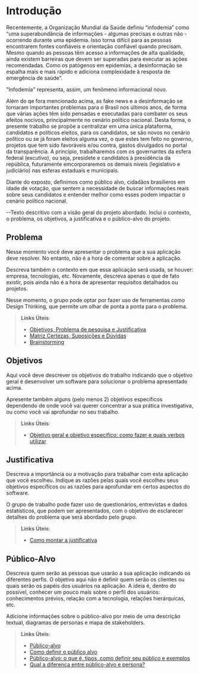 # Introdução

Recentemente, a Organização Mundial da Saúde definiu “infodemia” como “uma superabundância de informações - algumas precisas e outras não - ocorrendo durante uma epidemia. Isso torna difícil para as pessoas encontrarem fontes confiáveis ​​e orientação confiável quando precisam. Mesmo quando as pessoas têm acesso a informações de alta qualidade, ainda existem barreiras que devem ser superadas para executar as ações recomendadas. Como os patógenos em epidemias, a desinformação se espalha mais e mais rápido e adiciona complexidade à resposta de emergência de saúde”. 

"Infodemia" representa, assim, um fenômeno informacional novo.

 Além do qe fora mencionado acima, as fake news e a desinformação se tornaram importantes problemas para o Brasil nos últimos anos, de forma que várias ações têm sido pensadas e executadas para combater os seus efeitos nocivos, principalmente no cenário político nacional. Desta forma, o presente trabalho se propõe a centralizar em uma única plataforma, candidatos e políticos eleitos, para os candidatos, se são novos no cenário político ou se já foram eleitos alguma vez, o que estes tem feito no governo, projetos que tem sido favoráveis e/ou contra, gastos divulgados no portal da transparência. A princípio, trabalharemos com os governantes da esfera federal (excutivo), ou seja, presidete e candidatos à presidência da república, futuramente emcorporaremos os demais níveis (legislativo e judiciário) nas esferas estaduais e municipais.
 
 Diante do exposto, definimos como público alvo, cidadãos brasilieros em idade de votação, que sentem a necessidade de buscar informações reais sobre seus candidatos e entender melhor como esses podem impactar o cenário político nacional.
 
--Texto descritivo com a visão geral do projeto abordado. Inclui o contexto, o problema, os objetivos, a justificativa e o público-alvo do projeto.

## Problema
Nesse momento você deve apresentar o problema que a sua aplicação deve  resolver. No entanto, não é a hora de comentar sobre a aplicação.

Descreva também o contexto em que essa aplicação será usada, se  houver: empresa, tecnologias, etc. Novamente, descreva apenas o que de  fato existir, pois ainda não é a hora de apresentar requisitos  detalhados ou projetos.

Nesse momento, o grupo pode optar por fazer uso  de ferramentas como Design Thinking, que permite um olhar de ponta a ponta para o problema.

> **Links Úteis**:
> - [Objetivos, Problema de pesquisa e Justificativa](https://medium.com/@versioparole/objetivos-problema-de-pesquisa-e-justificativa-c98c8233b9c3)
> - [Matriz Certezas, Suposições e Dúvidas](https://medium.com/educa%C3%A7%C3%A3o-fora-da-caixa/matriz-certezas-suposi%C3%A7%C3%B5es-e-d%C3%BAvidas-fa2263633655)
> - [Brainstorming](https://www.euax.com.br/2018/09/brainstorming/)

## Objetivos

Aqui você deve descrever os objetivos do trabalho indicando que o objetivo geral é desenvolver um software para solucionar o problema apresentado acima. 

Apresente também alguns (pelo menos 2) objetivos específicos dependendo de onde você vai querer concentrar a sua prática investigativa, ou como você vai aprofundar no seu trabalho.
 
> **Links Úteis**:
> - [Objetivo geral e objetivo específico: como fazer e quais verbos utilizar](https://blog.mettzer.com/diferenca-entre-objetivo-geral-e-objetivo-especifico/)

## Justificativa

Descreva a importância ou a motivação para trabalhar com esta aplicação que você escolheu. Indique as razões pelas quais você escolheu seus objetivos específicos ou as razões para aprofundar em certos aspectos do software.

O grupo de trabalho pode fazer uso de questionários, entrevistas e dados estatísticos, que podem ser apresentados, com o objetivo de esclarecer detalhes do problema que será abordado pelo grupo.

> **Links Úteis**:
> - [Como montar a justificativa](https://guiadamonografia.com.br/como-montar-justificativa-do-tcc/)

## Público-Alvo

Descreva quem serão as pessoas que usarão a sua aplicação indicando os diferentes perfis. O objetivo aqui não é definir quem serão os clientes ou quais serão os papéis dos usuários na aplicação. A ideia é, dentro do possível, conhecer um pouco mais sobre o perfil dos usuários: conhecimentos prévios, relação com a tecnologia, relações
hierárquicas, etc.

Adicione informações sobre o público-alvo por meio de uma descrição textual, diagramas de personas e mapa de stakeholders.

> **Links Úteis**:
> - [Público-alvo](https://blog.hotmart.com/pt-br/publico-alvo/)
> - [Como definir o público alvo](https://exame.com/pme/5-dicas-essenciais-para-definir-o-publico-alvo-do-seu-negocio/)
> - [Público-alvo: o que é, tipos, como definir seu público e exemplos](https://klickpages.com.br/blog/publico-alvo-o-que-e/)
> - [Qual a diferença entre público-alvo e persona?](https://rockcontent.com/blog/diferenca-publico-alvo-e-persona/)
